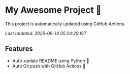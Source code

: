# My Awesome Project 🚀

This project is automatically updated using GitHub Actions.

_Last updated: 2025-08-14 05:24:29 IST_

## Features
- Auto-update README using Python 🐍
- Auto Git push with GitHub Actions 🤖
